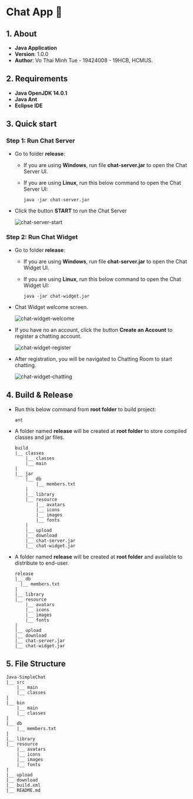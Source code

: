 # Chat App 💬

## 1. About
- <b>Java Application</b>
- <b>Version</b>: 1.0.0
- <b>Author</b>: Vo Thai Minh Tue - 19424008 - 19HCB, HCMUS.

## 2. Requirements
- <b>Java OpenJDK 14.0.1</b>
- <b>Java Ant</b>
- <b>Eclipse IDE</b>

## 3. Quick start
### <b>Step 1</b>: Run Chat Server
- Go to folder <b>release</b>:
    + If you are using <b>Windows</b>, run file <b>chat-server.jar</b> to open the Chat Server UI.
    + If you are using <b>Linux</b>, run this below command to open the Chat Server UI:

        ```
        java -jar chat-server.jar
        ```

- Click the button <b>START</b> to run the Chat Server

    ![chat-server-start](resource/images/chat-server-start-screen.png)

  
### <b>Step 2</b>: Run Chat Widget
- Go to folder <b>release</b>:
    + If you are using <b>Windows</b>, run file <b>chat-server.jar</b> to open the Chat Widget UI.
    + If you are using <b>Linux</b>, run this below command to open the Chat Widget UI:

        ```
        java -jar chat-widget.jar
        ```

- Chat Widget welcome screen.

    ![chat-widget-welcome](resource/images/chat-widget-welcome-screen.png)

- If you have no an account, click the button <b>Create an Account</b> to register a chatting account.

    ![chat-widget-register](resource/images/chat-widget-register-screen.png)

- After registration, you will be navigated to Chatting Room to start chatting.

    ![chat-widget-chatting](resource/images/chat-widget-chatting-screen.png)

## 4. Build & Release
- Run this below command from <b>root folder</b> to build project:

  ```
  ant
  ```

- A folder named <b>release</b> will be created at <b>root folder</b> to store compiled classes and jar files.
    ```
    build
    |__ classes
        |__ classes
        |__ main
    |
    |__ jar
        |__ db
            |__ members.txt
        |
        |__ library
        |__ resource
            |__ avatars
            |__ icons
            |__ images
            |__ fonts
        |
        |__ upload
        |__ download
        |__ chat-server.jar
        |__ chat-widget.jar
    ```

- A folder named <b>release</b> will be created at <b>root folder</b> and available to distribute to end-user.
  ```
  release
  |__ db
    |__ members.txt
  |
  |__ library
  |__ resource
      |__ avatars
      |__ icons
      |__ images
      |__ fonts
  |
  |__ upload
  |__ download
  |__ chat-server.jar
  |__ chat-widget.jar
  ```

## 5. File Structure

```
Java-SimpleChat
|__ src
    |__ main
    |__ classes
|
|__ bin
    |__ main
    |__ classes
|
|__ db
    |__ members.txt
|
|__ library
|__ resource
    |__ avatars
    |__ icons
    |__ images
    |__ fonts
|
|__ upload
|__ download
|__ build.xml
|__ README.md

```
